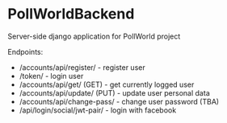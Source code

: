 # PollWorldBackend
Server-side django application for PollWorld project

Endpoints:
  - /accounts/api/register/ - register user
  - /token/ - login user
  - /accounts/api/get/ (GET) - get currently logged user
  - /accounts/api/update/ (PUT) - update user personal data
  - /accounts/api/change-pass/ - change user password (TBA)
  - /api/login/social/jwt-pair/ - login with facebook
  
